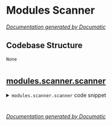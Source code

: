 # Modules Scanner

[_Documentation generated by Documatic_](https://www.documatic.com)

<!---Documatic-section-Codebase Structure-start--->
## Codebase Structure

<!---Documatic-block-system_architecture-start--->
```mermaid
None
```
<!---Documatic-block-system_architecture-end--->

# #
<!---Documatic-section-Codebase Structure-end--->

<!---Documatic-section-modules.scanner.scanner-start--->
## [modules.scanner.scanner](5-modules_scanner.md#modules.scanner.scanner)

<!---Documatic-section-scanner-start--->
<!---Documatic-block-modules.scanner.scanner-start--->
<details>
	<summary><code>modules.scanner.scanner</code> code snippet</summary>

```python
def scanner(host):
    clear_scr()
    print('Choose the type of scan:')
    print('1. Full Port Scan(1-65535) \n2. Specific port range\n3. Single Port \n4. Most popular ports')
    type_of_scan = int(input('Enter Your Choice: '))
    if type_of_scan == 1:
        ports = list(range(1, 65535))
    elif type_of_scan == 2:
        port1 = int(input('Enter starting port: '))
        port2 = int(input('Enter ending port: '))
        port2 += 1
        ports = list(range(port1, port2))
    elif type_of_scan == 3:
        ports = []
        ports.append(int(input('Enter the port to scan: ')))
    elif type_of_scan == 4:
        ports = [1, 5, 7, 18, 20, 21, 22, 23, 25, 43, 42, 53, 80, 109, 110, 115, 118, 443, 194, 161, 445, 156, 137, 139, 3306]
    else:
        print('[*] Wrong choice entered!')
        input()
        return
    clear_scr()
    t1 = datetime.now()
    socket.setdefaulttimeout(2)
    print('[*] Scanning ' + host)
    print('[*] Starting Scanning at ' + str(t1))
    host = socket.gethostbyname(host)
    print('[*] IP of host: ' + host)
    try:
        for port in ports:
            sock = socket.socket(socket.AF_INET, socket.SOCK_STREAM)
            result = sock.connect_ex((host, port))
            if result == 0:
                print('Port {}: \t Open'.format(port))
            sock.close()
    except KeyboardInterrupt:
        return print('You pressed Ctrl+C')
    except socket.gaierror:
        return print('Hostname could not be resolved. Exiting')
    except socket.error:
        return print("Couldn't connect to server")
    t2 = datetime.now()
    timetaken = t2 - t1
    print('[*] Scanning ended at: ' + str(t2) + '\n')
    print('[*] Time taken= ' + str(timetaken))
```
</details>
<!---Documatic-block-modules.scanner.scanner-end--->
<!---Documatic-section-scanner-end--->

# #
<!---Documatic-section-modules.scanner.scanner-end--->

[_Documentation generated by Documatic_](https://www.documatic.com)